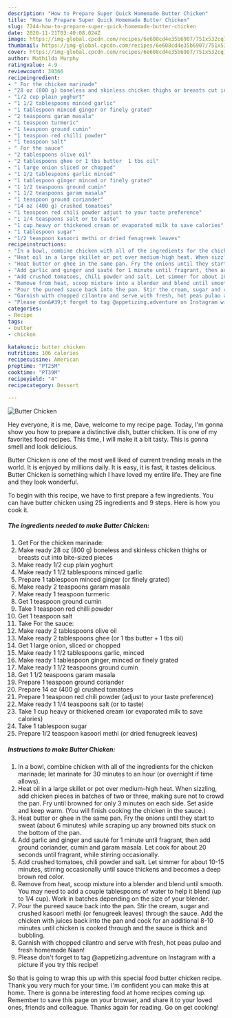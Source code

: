 ```yaml
---
description: "How to Prepare Super Quick Homemade Butter Chicken"
title: "How to Prepare Super Quick Homemade Butter Chicken"
slug: 7244-how-to-prepare-super-quick-homemade-butter-chicken
date: 2020-11-21T03:40:08.024Z
image: https://img-global.cpcdn.com/recipes/6e608cd4e35b6907/751x532cq70/butter-chicken-recipe-main-photo.jpg
thumbnail: https://img-global.cpcdn.com/recipes/6e608cd4e35b6907/751x532cq70/butter-chicken-recipe-main-photo.jpg
cover: https://img-global.cpcdn.com/recipes/6e608cd4e35b6907/751x532cq70/butter-chicken-recipe-main-photo.jpg
author: Mathilda Murphy
ratingvalue: 4.9
reviewcount: 30366
recipeingredient:
- " For the chicken marinade"
- "28 oz (800 g) boneless and skinless chicken thighs or breasts cut into bitesized pieces"
- "1/2 cup plain yoghurt"
- "1 1/2 tablespoons minced garlic"
- "1 tablespoon minced ginger or finely grated"
- "2 teaspoons garam masala"
- "1 teaspoon turmeric"
- "1 teaspoon ground cumin"
- "1 teaspoon red chilli powder"
- "1 teaspoon salt"
- " For the sauce"
- "2 tablespoons olive oil"
- "2 tablespoons ghee or 1 tbs butter  1 tbs oil"
- "1 large onion sliced or chopped"
- "1 1/2 tablespoons garlic minced"
- "1 tablespoon ginger minced or finely grated"
- "1 1/2 teaspoons ground cumin"
- "1 1/2 teaspoons garam masala"
- "1 teaspoon ground coriander"
- "14 oz (400 g) crushed tomatoes"
- "1 teaspoon red chili powder adjust to your taste preference"
- "1 1/4 teaspoons salt or to taste"
- "1 cup heavy or thickened cream or evaporated milk to save calories"
- "1 tablespoon sugar"
- "1/2 teaspoon kasoori methi or dried fenugreek leaves"
recipeinstructions:
- "In a bowl, combine chicken with all of the ingredients for the chicken marinade; let marinate for 30 minutes to an hour (or overnight if time allows)."
- "Heat oil in a large skillet or pot over medium-high heat. When sizzling, add chicken pieces in batches of two or three, making sure not to crowd the pan. Fry until browned for only 3 minutes on each side. Set aside and keep warm. (You will finish cooking the chicken in the sauce.)"
- "Heat butter or ghee in the same pan. Fry the onions until they start to sweat (about 6 minutes) while scraping up any browned bits stuck on the bottom of the pan."
- "Add garlic and ginger and sauté for 1 minute until fragrant, then add ground coriander, cumin and garam masala. Let cook for about 20 seconds until fragrant, while stirring occasionally."
- "Add crushed tomatoes, chili powder and salt. Let simmer for about 10-15 minutes, stirring occasionally until sauce thickens and becomes a deep brown red color."
- "Remove from heat, scoop mixture into a blender and blend until smooth. You may need to add a couple tablespoons of water to help it blend (up to 1/4 cup). Work in batches depending on the size of your blender."
- "Pour the pureed sauce back into the pan. Stir the cream, sugar and crushed kasoori methi (or fenugreek leaves) through the sauce. Add the chicken with juices back into the pan and cook for an additional 8-10 minutes until chicken is cooked through and the sauce is thick and bubbling."
- "Garnish with chopped cilantro and serve with fresh, hot peas pulao and fresh homemade Naan!"
- "Please don&#39;t forget to tag @appetizing.adventure on Instagram with a picture if you try this recipe!"
categories:
- Recipe
tags:
- butter
- chicken

katakunci: butter chicken 
nutrition: 106 calories
recipecuisine: American
preptime: "PT25M"
cooktime: "PT39M"
recipeyield: "4"
recipecategory: Dessert

---
```



![Butter Chicken](https://img-global.cpcdn.com/recipes/6e608cd4e35b6907/751x532cq70/butter-chicken-recipe-main-photo.jpg)

Hey everyone, it is me, Dave, welcome to my recipe page. Today, I'm gonna show you how to prepare a distinctive dish, butter chicken. It is one of my favorites food recipes. This time, I will make it a bit tasty. This is gonna smell and look delicious.



Butter Chicken is one of the most well liked of current trending meals in the world. It is enjoyed by millions daily. It is easy, it is fast, it tastes delicious. Butter Chicken is something which I have loved my entire life. They are fine and they look wonderful.


To begin with this recipe, we have to first prepare a few ingredients. You can have butter chicken using 25 ingredients and 9 steps. Here is how you cook it.

<!--inarticleads1-->

##### The ingredients needed to make Butter Chicken:

1. Get  For the chicken marinade:
1. Make ready 28 oz (800 g) boneless and skinless chicken thighs or breasts cut into bite-sized pieces
1. Make ready 1/2 cup plain yoghurt
1. Make ready 1 1/2 tablespoons minced garlic
1. Prepare 1 tablespoon minced ginger (or finely grated)
1. Make ready 2 teaspoons garam masala
1. Make ready 1 teaspoon turmeric
1. Get 1 teaspoon ground cumin
1. Take 1 teaspoon red chilli powder
1. Get 1 teaspoon salt
1. Take  For the sauce:
1. Make ready 2 tablespoons olive oil
1. Make ready 2 tablespoons ghee (or 1 tbs butter + 1 tbs oil)
1. Get 1 large onion, sliced or chopped
1. Make ready 1 1/2 tablespoons garlic, minced
1. Make ready 1 tablespoon ginger, minced or finely grated
1. Make ready 1 1/2 teaspoons ground cumin
1. Get 1 1/2 teaspoons garam masala
1. Prepare 1 teaspoon ground coriander
1. Prepare 14 oz (400 g) crushed tomatoes
1. Prepare 1 teaspoon red chili powder (adjust to your taste preference)
1. Make ready 1 1/4 teaspoons salt (or to taste)
1. Take 1 cup heavy or thickened cream (or evaporated milk to save calories)
1. Take 1 tablespoon sugar
1. Prepare 1/2 teaspoon kasoori methi (or dried fenugreek leaves)




<!--inarticleads2-->

##### Instructions to make Butter Chicken:

1. In a bowl, combine chicken with all of the ingredients for the chicken marinade; let marinate for 30 minutes to an hour (or overnight if time allows).
1. Heat oil in a large skillet or pot over medium-high heat. When sizzling, add chicken pieces in batches of two or three, making sure not to crowd the pan. Fry until browned for only 3 minutes on each side. Set aside and keep warm. (You will finish cooking the chicken in the sauce.)
1. Heat butter or ghee in the same pan. Fry the onions until they start to sweat (about 6 minutes) while scraping up any browned bits stuck on the bottom of the pan.
1. Add garlic and ginger and sauté for 1 minute until fragrant, then add ground coriander, cumin and garam masala. Let cook for about 20 seconds until fragrant, while stirring occasionally.
1. Add crushed tomatoes, chili powder and salt. Let simmer for about 10-15 minutes, stirring occasionally until sauce thickens and becomes a deep brown red color.
1. Remove from heat, scoop mixture into a blender and blend until smooth. You may need to add a couple tablespoons of water to help it blend (up to 1/4 cup). Work in batches depending on the size of your blender.
1. Pour the pureed sauce back into the pan. Stir the cream, sugar and crushed kasoori methi (or fenugreek leaves) through the sauce. Add the chicken with juices back into the pan and cook for an additional 8-10 minutes until chicken is cooked through and the sauce is thick and bubbling.
1. Garnish with chopped cilantro and serve with fresh, hot peas pulao and fresh homemade Naan!
1. Please don&#39;t forget to tag @appetizing.adventure on Instagram with a picture if you try this recipe!




So that is going to wrap this up with this special food butter chicken recipe. Thank you very much for your time. I'm confident you can make this at home. There is gonna be interesting food at home recipes coming up. Remember to save this page on your browser, and share it to your loved ones, friends and colleague. Thanks again for reading. Go on get cooking!
